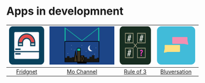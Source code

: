 # Apps in developmnent

| <a href="https://github.com/giovanischiar/fridgnet"><img src="https://github.com/giovanischiar/fridgnet/blob/main/readme-res/ic_launcher.svg" width="100" height="100"></a> | <a href="https://github.com/giovanischiar/mo-channel"><img src="https://github.com/giovanischiar/mo-channel/blob/main/readme-res/banner.png" width="177.78" height="100"></a> | <a href="https://github.com/giovanischiar/rule-of-three-wearos"><img src="https://github.com/giovanischiar/rule-of-three-wearos/blob/main/readme-res/ic_launcher.svg" width="100" height="100"></a> | <a href="https://github.com/giovanischiar/bluversation"><img src="https://github.com/giovanischiar/bluversation-ios/blob/main/readme-res/ic_launcher.svg" width="100" height="100"></a> | <a href="https://github.com/giovanischiar/pokechart"><img src="https://github.com/giovanischiar/pokechart/blob/main/readme-res/ic_launcher.svg" width="100" height="100"></a> |
|:-:|:-:|:-:|:-:|:-:|
| &nbsp;&nbsp;&nbsp;&nbsp;&nbsp;<a href="https://github.com/giovanischiar/fridgnet">Fridgnet</a>&nbsp;&nbsp;&nbsp;&nbsp;&nbsp; | &nbsp;&nbsp;&nbsp;&nbsp;&nbsp;&nbsp;&nbsp;&nbsp;&nbsp;&nbsp;&nbsp;&nbsp;<a href="https://github.com/giovanischiar/mo-channel">Mo&nbsp;Channel</a>&nbsp;&nbsp;&nbsp;&nbsp;&nbsp;&nbsp;&nbsp;&nbsp;&nbsp;&nbsp;&nbsp;&nbsp; | &nbsp;&nbsp;&nbsp;<a href="https://github.com/giovanischiar/rule-of-three-wearos">Rule&nbsp;of&nbsp;3</a>&nbsp;&nbsp;&nbsp; | &nbsp;&nbsp;&nbsp;<a href="https://github.com/giovanischiar/bluversation-ios">Bluversation</a>&nbsp;&nbsp;&nbsp; | &nbsp;&nbsp;&nbsp;&nbsp;<a href="https://github.com/giovanischiar/pokechart">Pokechart</a>&nbsp;&nbsp;&nbsp;&nbsp; |

<!--
**giovanischiar/giovanischiar** is a ✨ _special_ ✨ repository because its `README.md` (this file) appears on your GitHub profile.

Here are some ideas to get you started:

- 🔭 I’m currently working on ...
- 🌱 I’m currently learning ...
- 👯 I’m looking to collaborate on ...
- 🤔 I’m looking for help with ...
- 💬 Ask me about ...
- 📫 How to reach me: ...
- 😄 Pronouns: ...
- ⚡ Fun fact: ...
-->
